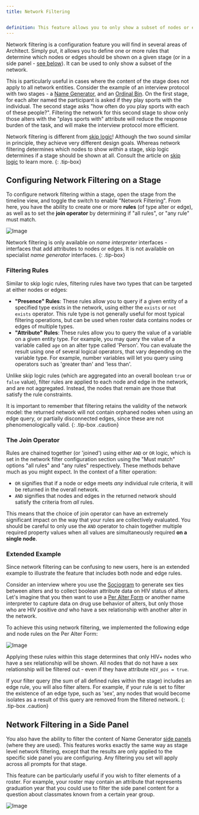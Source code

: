 ```yaml
---
title: Network Filtering


definition: This feature allows you to only show a subset of nodes or edges on a given interview stage based on their attributes.
---
```



Network filtering is a configuration feature you will find in several areas of Architect. Simply put, it allows you to define one or more rules that determine which nodes or edges should be shown on a given stage (or in a side panel - [see below](#network-filtering-in-a-side-panel)). It can be used to only show a subset of the network.

This is particularly useful in cases where the content of the stage does not apply to all network entities. Consider the example of an interview protocol with two stages - a [Name Generator](../interface-documentation/name-generator-using-forms.md), and an [Ordinal Bin](../interface-documentation/ordinal-bin.md). On the first stage, for each alter named the participant is asked if they play sports with the individual. The second stage asks "how often do you play sports with each of these people?". Filtering the network for this second stage to show only those alters with the "plays sports with" attribute will reduce the response burden of the task, and will make the interview protocol more efficient.

Network filtering is different from [skip logic](./skip-logic.md)! Although the two sound similar in principle, they achieve very different design goals. Whereas network filtering determines which nodes to show *within* a stage, skip logic determines if a stage should be shown at all. Consult the article on [skip logic](./skip-logic.md) to learn more.
{: .tip-box}

## Configuring Network Filtering on a Stage

To configure network filtering within a stage, open the stage from the timeline view, and toggle the switch to enable "Network Filtering". From here, you have the ability to create one or more **rules** (of type alter or edge), as well as to set the **join operator** by determining if "all rules", or "any rule" must match.

![Image](../../assets/img/key-concepts/network-filtering/filtering-panel.png)

Network filtering is only available on *name interpreter* interfaces - interfaces that add attributes to nodes or edges. It is not available on specialist *name generator* interfaces.
{: .tip-box}

### Filtering Rules

Similar to skip logic rules, filtering rules have two types that can be targeted at either nodes or edges:

- **"Presence" Rules**: These rules allow you to query if a given entity of a specified type exists in the network, using either the `exists` or `not exists` operator. This rule type is not generally useful for most typical filtering operations, but can be used when roster data contains nodes or edges of multiple types.
- **"Attribute" Rules**: These rules allow you to query the value of a variable on a given entity type. For example, you may query the value of a variable called `age` on an alter type called 'Person'. You can evaluate the result using one of several logical operators, that vary depending on the variable type. For example, number variables will let you query using operators such as 'greater than' and 'less than'.

Unlike skip logic rules (which are aggregated into an overall boolean `true` or `false` value), filter rules are applied to each node and edge in the network, and are not aggregated. Instead, the nodes that remain are those that satisfy the rule constraints.

It is important to remember that filtering retains the validity of the network model: the returned network will not contain orphaned nodes when using an edge query, or partially disconnected edges, since these are not phenomenologically valid.
{: .tip-box .caution}

### The Join Operator

Rules are chained together (or 'joined') using either `AND` or `OR` logic, which is set in the network filter configuration section using the "Must match" options "all rules" and "any rules" respectively. These methods behave much as you might expect. In the context of a filter operation:

- `OR` signifies that if a node or edge meets _any_ individual rule criteria, it will be returned in the overall network.
- `AND` signifies that nodes and edges in the returned network should satisfy the criteria from _all_ rules.

This means that the choice of join operator can have an extremely significant impact on the way that your rules are collectively evaluated. You should be careful to only use the `AND` operator to chain together multiple required property values when all values are simultaneously required **on a single node**.

### Extended Example

Since network filtering can be confusing to new users, here is an extended example to illustrate the feature that includes both node and edge rules.

Consider an interview where you use the [Sociogram](../interface-documentation/sociogram.md) to generate sex ties between alters and to collect boolean attribute data on HIV status of alters. Let's imagine that you then want to use a [Per Alter Form](../interface-documentation/per-alter-form.md) or another name interpreter to capture data on drug use behavior of alters, but only those who are HIV positive *and* who have a sex relationship with another alter in the network.

To achieve this using network filtering, we implemented the following edge and node rules on the Per Alter Form:

![Image](../../assets/img/key-concepts/network-filtering/example.png)

Applying these rules within this stage determines that only HIV+ nodes who have a sex relationship will be shown. All nodes that do not have a sex relationship will be filtered out - even if they have attribute `HIV_pos = true`.

If your filter query (the sum of all defined rules within the stage) includes an edge rule, you will also filter alters. For example, if your rule is set to filter the existence of an edge type, such as 'sex', any nodes that would become isolates as a result of this query are removed from the filtered network.
{: .tip-box .caution}

## Network Filtering in a Side Panel

You also have the ability to filter the content of Name Generator [side panels](../interface-documentation/name-generator-using-forms.md#side-panels) (where they are used). This features works exactly the same way as stage level network filtering, except that the results are only applied to the specific side panel you are configuring. Any filtering you set will apply across all prompts for that stage.

This feature can be particularly useful if you wish to filter elements of a roster. For example, your roster may contain an attribute that represents graduation year that you could use to filter the side panel content for a question about classmates known from a certain year group.

![Image](../../assets/img/key-concepts/network-filtering/side-panel.png)
